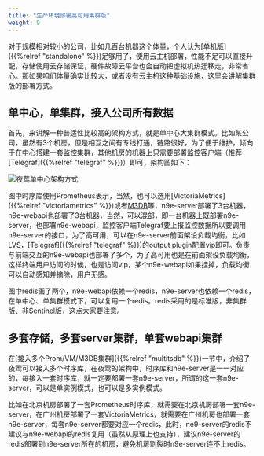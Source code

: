 ```yaml
---
title: "生产环境部署高可用集群版"
weight: 9
---
```


对于规模相对较小的公司，比如几百台机器这个体量，个人认为[单机版]({{%relref "standalone" %}})足够用了，使用云主机部署，性能不足可以直接升配，存储使用云存储保证，硬件故障云平台也会自动把虚拟机热迁移走，非常省心。那如果咱们体量确实比较大，或者没有云主机这种基础设施，这里会讲解集群版的部署方式。

## 单中心，单集群，接入公司所有数据

首先，来讲解一种普适性比较高的架构方式，就是单中心大集群模式。比如某公司，虽然有3个机房，但是相互之间有专线打通，链路很好，为了便于维护，倾向于在中心搭建一套监控集群，其他机房的机器上只需要部署监控客户端（推荐[Telegraf]({{%relref "telegraf" %}})）即可，架构图如下：

![夜莺单中心架构方式](/n9e-single-center.png)

图中时序库使用Prometheus表示，当然，也可以选用[VictoriaMetrics]({{%relref "victoriametrics" %}})或者[M3DB](https://m3db.io/)等，n9e-server部署了3台机器，n9e-webapi也部署了3台机器，当然，可以混部，即一台机器上既部署n9e-server，也部署n9e-webapi，监控客户端Telegraf要上报监控数据所以要调用n9e-server的接口，为了高可用，可以在n9e-server前面架设负载均衡，比如LVS，[Telegraf]({{%relref "telegraf" %}})的output plugin配置vip即可。负责与前端交互的n9e-webapi也部署了多个，为了高可用也是在前面架设负载均衡，这样终端用户访问的时候，也是访问vip，某个n9e-webapi如果挂掉，负载均衡可以自动感知并摘除，用户无感。

图中redis画了两个，n9e-webapi依赖一个redis，n9e-server也依赖一个redis，在单中心、单集群模式下，可以复用一个redis。redis采用的是标准版，非集群版、非Sentinel版，这点大家要注意。

## 多套存储，多套server集群，单套webapi集群

在[接入多个Prom/VM/M3DB集群]({{%relref "multitsdb" %}})一节中，介绍了夜莺可以接入多个时序库，在夜莺的架构中，时序库和n9e-server是一一对应的，每接入一套时序库，就一定要部署一套n9e-server，所谓的这一套n9e-server，可以是单实例模式，也可以是多实例模式。

比如在北京机房部署了一套Prometheus时序库，就需要在北京机房部署一套n9e-server，在广州机房部署了一套VictoriaMetrics，就需要在广州机房也部署一套n9e-server，每套n9e-server都要对应一个redis，此时，ne9-server的redis不建议与n9e-webapi的redis复用（虽然从原理上也支持），建议n9e-server的redis部署到n9e-server所在的机房，避免机房割裂时n9e-server连不上redis。